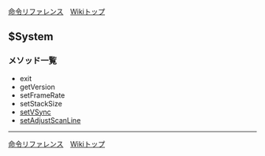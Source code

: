 
[命令リファレンス](./reference)&emsp;[Wikiトップ](./)

<title>命令リファレンス - $System</title>

## $System
### メソッド一覧 
- exit
- getVersion
- setFrameRate
- setStackSize
- [setVSync](./rf-system-setvsync)
- [setAdjustScanLine](./rf-system-setadjustscanline)

***

[命令リファレンス](./reference)&emsp;[Wikiトップ](./)

